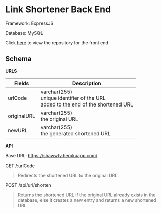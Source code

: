 # Link Shortener Back End

Framework: ExpressJS

Database: MySQL

Click [here](https://github.com/gnohgnij/link_shortener) to view the repository for the front end

## Schema

**URLS**

| Fields      | Description                                                                       |
| ----------- | --------------------------------------------------------------------------------- |
| urlCode     | varchar(255)<br/>unique identifier of the URL<br/>added to the end of the shortened URL |
| originalURL | varchar(255)<br/>the original URL                                                    |
| newURL      | varchar(255)<br/>the generated shortened URL                                         |

**API**

Base URL: https://shawwty.herokuapp.com/

GET /:urlCode

> Redirects the shortened URL to the original URL

POST /api/url/shorten

> Returns the shortened URL if the original URL already exists in the database, else it creates a new entry and returns a new shortened URL
